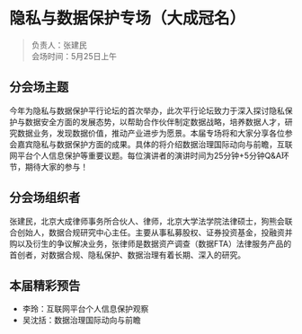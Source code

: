 # 隐私与数据保护专场（大成冠名）

> 负责人：张建民  
> 会场时间：5月25日上午  

## 分会场主题

今年为隐私与数据保护平行论坛的首次举办，此次平行论坛致力于深入探讨隐私保护与数据安全方面的发展态势，以帮助合作伙伴制定数据战略，培养数据人才，研究数据业务，发现数据价值，推动产业进步为愿景。本届专场将和大家分享各位参会嘉宾隐私与数据保护方面的成果。具体的将介绍数据治理国际动向与前瞻，互联网平台个人信息保护等重要议题。每位演讲者的演讲时间为25分钟+5分钟Q&A环节，期待大家的参与！

## 分会场组织者

张建民，北京大成律师事务所合伙人、律师，北京大学法学院法律硕士，狗熊会联合创始人，数据合规研究中心主任。主要从事私募股权、证券投资基金，投融资并购以及衍生的争议解决业务，张律师是数据资产调查（数据FTA）法律服务产品的首创者，对数据合规、隐私保护、数据治理有着长期、深入的研究。

## 本届精彩预告

- 李玲：互联网平台个人信息保护观察
- 吴沈括：数据治理国际动向与前瞻
